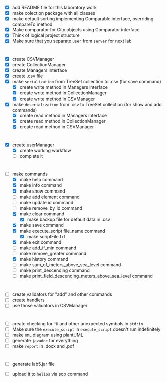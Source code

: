 - [x] add README file for this laboratory work
- [x] make colection package with all classes
- [x] make default sorting implementing Comparable interface, overriding compareTo method
- [x] Make comparator for City objects using Comparator interface
- [x] Think of logical project structure
- [x] Make sure that you separate `user` from `server` for next lab
  
#

- [x] create CSVManager
- [x] create CollectionManager
- [x] create Managers interface
- [x] create .csv file
- [x] make `serialization` from TreeSet collection to .csv (for save command)
  - [x] create write method in Managers interface
  - [x] create write method in CollectionManager
  - [x] create write method in CSVManager
- [x] make `deserialization` from .csv to TreeSet collection (for show and add commands)
  - [x] create read method in Managers interface
  - [x] create read method in CollectionManager
  - [x] create read method in CSVManager

#  
  
- [x] create userManager
  - [x] create working workflow
  - [ ] complete it
  
#

- [ ] make commands
  - [x] make help command
  - [x] make info command
  - [x] make show command
  - [ ] make add element command
  - [ ] make update id command
  - [ ] make remove_by_id command
  - [x] make clear command
    - [x] make backup file for default data in .csv
  - [x] make save command
  - [x] make execute_script file_name command
    - [x] make scriptFile.txt
  - [x] make exit command
  - [ ] make add_if_min command
  - [ ] make remove_greater command
  - [x] make history command
  - [ ] make sum_of_meters_above_sea_level command
  - [ ] make print_descending command
  - [ ] make print_field_descending_meters_above_sea_level command

#

- [ ] create validators for "add" and other commands
- [ ] create handlers
- [ ] use those validators in CSVManager  

#

- [ ] create checking for `^D` and other unexpected symbols in `std:in`
- [ ] Make sure the `execute_script` in `execute_script` doesn't run indefinitely
- [ ] make `UML` diagram using plantUML
- [ ] generate `javadoc` for everything
- [ ] make `report` in .docx and .pdf
  
#

- [ ] generate lab5.jar file
- [ ] upload it to `helios` via scp command



